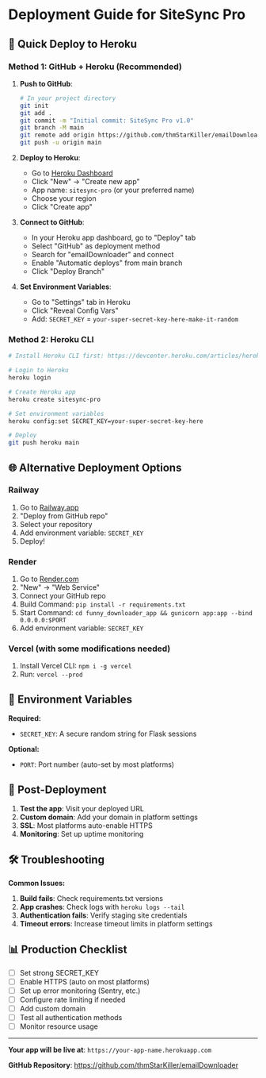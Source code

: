 # Deployment Guide for SiteSync Pro

## 🚀 Quick Deploy to Heroku

### Method 1: GitHub + Heroku (Recommended)

1. **Push to GitHub**:
   ```bash
   # In your project directory
   git init
   git add .
   git commit -m "Initial commit: SiteSync Pro v1.0"
   git branch -M main
   git remote add origin https://github.com/thmStarKiller/emailDownloader.git
   git push -u origin main
   ```

2. **Deploy to Heroku**:
   - Go to [Heroku Dashboard](https://dashboard.heroku.com/)
   - Click "New" → "Create new app"
   - App name: `sitesync-pro` (or your preferred name)
   - Choose your region
   - Click "Create app"

3. **Connect to GitHub**:
   - In your Heroku app dashboard, go to "Deploy" tab
   - Select "GitHub" as deployment method
   - Search for "emailDownloader" and connect
   - Enable "Automatic deploys" from main branch
   - Click "Deploy Branch"

4. **Set Environment Variables**:
   - Go to "Settings" tab in Heroku
   - Click "Reveal Config Vars"
   - Add: `SECRET_KEY` = `your-super-secret-key-here-make-it-random`

### Method 2: Heroku CLI

```bash
# Install Heroku CLI first: https://devcenter.heroku.com/articles/heroku-cli

# Login to Heroku
heroku login

# Create Heroku app
heroku create sitesync-pro

# Set environment variables
heroku config:set SECRET_KEY=your-super-secret-key-here

# Deploy
git push heroku main
```

## 🌐 Alternative Deployment Options

### Railway
1. Go to [Railway.app](https://railway.app/)
2. "Deploy from GitHub repo"
3. Select your repository
4. Add environment variable: `SECRET_KEY`
5. Deploy!

### Render
1. Go to [Render.com](https://render.com/)
2. "New" → "Web Service"
3. Connect your GitHub repo
4. Build Command: `pip install -r requirements.txt`
5. Start Command: `cd funny_downloader_app && gunicorn app:app --bind 0.0.0.0:$PORT`
6. Add environment variable: `SECRET_KEY`

### Vercel (with some modifications needed)
1. Install Vercel CLI: `npm i -g vercel`
2. Run: `vercel --prod`

## 🔧 Environment Variables

**Required:**
- `SECRET_KEY`: A secure random string for Flask sessions

**Optional:**
- `PORT`: Port number (auto-set by most platforms)

## 📝 Post-Deployment

1. **Test the app**: Visit your deployed URL
2. **Custom domain**: Add your domain in platform settings
3. **SSL**: Most platforms auto-enable HTTPS
4. **Monitoring**: Set up uptime monitoring

## 🛠 Troubleshooting

**Common Issues:**

1. **Build fails**: Check requirements.txt versions
2. **App crashes**: Check logs with `heroku logs --tail`
3. **Authentication fails**: Verify staging site credentials
4. **Timeout errors**: Increase timeout limits in platform settings

## 📊 Production Checklist

- [ ] Set strong SECRET_KEY
- [ ] Enable HTTPS (auto on most platforms)
- [ ] Set up error monitoring (Sentry, etc.)
- [ ] Configure rate limiting if needed
- [ ] Add custom domain
- [ ] Test all authentication methods
- [ ] Monitor resource usage

---

**Your app will be live at**: `https://your-app-name.herokuapp.com`

**GitHub Repository**: https://github.com/thmStarKiller/emailDownloader
